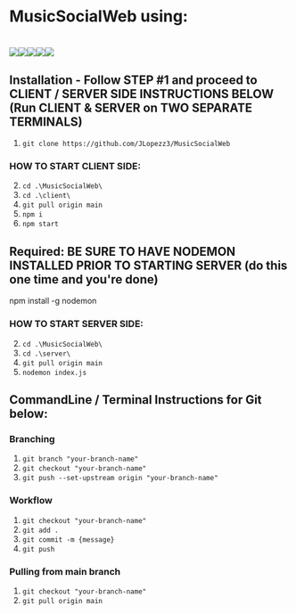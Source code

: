 ﻿# MusicSocialWeb using:
# <img src="https://img.shields.io/badge/react%20-%2320232a.svg?&style=for-the-badge&logo=react&logoColor=%2361DAFB"/><img src="https://img.shields.io/badge/material%20ui%20-%230081CB.svg?&style=for-the-badge&logo=material-ui&logoColor=white"/><img src="https://img.shields.io/badge/node.js%20-%2343853D.svg?&style=for-the-badge&logo=node.js&logoColor=white"/><img src="https://img.shields.io/badge/express.js%20-%23404d59.svg?&style=for-the-badge"/><img src="https://img.shields.io/badge/mysql-%2300f.svg?&style=for-the-badge&logo=mysql&logoColor=white"/>

## Installation - Follow STEP #1 and proceed to CLIENT / SERVER SIDE INSTRUCTIONS BELOW (Run CLIENT & SERVER on TWO SEPARATE TERMINALS)

1. `git clone https://github.com/JLopezz3/MusicSocialWeb`

### HOW TO START CLIENT SIDE:
2. `cd .\MusicSocialWeb\`
3. `cd .\client\`
4. `git pull origin main`
5. `npm i`
6. `npm start`

## Required: BE SURE TO HAVE NODEMON INSTALLED PRIOR TO STARTING SERVER (do this one time and you're done)
npm install -g nodemon

### HOW TO START SERVER SIDE:
2. `cd .\MusicSocialWeb\`
3. `cd .\server\`
4. `git pull origin main`
5. `nodemon index.js`

## CommandLine / Terminal Instructions for Git below:
### Branching

1. `git branch "your-branch-name"`
2. `git checkout "your-branch-name"`
3. `git push --set-upstream origin "your-branch-name"`

### Workflow

1. `git checkout "your-branch-name"`
2. `git add .`
3. `git commit -m {message}`
4. `git push`

### Pulling from main branch

1. `git checkout "your-branch-name"`
2. `git pull origin main`
